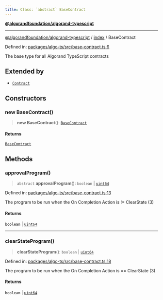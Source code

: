 ```yaml
---
title: Class: `abstract` BaseContract
---
```


[**@algorandfoundation/algorand-typescript**](../../README)

***

[@algorandfoundation/algorand-typescript](../../README) / [index](../README) / BaseContract



Defined in: [packages/algo-ts/src/base-contract.ts:9](https://github.com/algorandfoundation/puya-ts/blob/main/packages/algo-ts/src/base-contract.ts#L9)

The base type for all Algorand TypeScript contracts

## Extended by

- [`Contract`](../../arc4/classes/Contract)

## Constructors

### new BaseContract()

> **new BaseContract**(): [`BaseContract`](BaseContract)

#### Returns

[`BaseContract`](BaseContract)

## Methods

### approvalProgram()

> `abstract` **approvalProgram**(): `boolean` \| [`uint64`](../type-aliases/uint64)

Defined in: [packages/algo-ts/src/base-contract.ts:13](https://github.com/algorandfoundation/puya-ts/blob/main/packages/algo-ts/src/base-contract.ts#L13)

The program to be run when the On Completion Action is != ClearState (3)

#### Returns

`boolean` \| [`uint64`](../type-aliases/uint64)

***

### clearStateProgram()

> **clearStateProgram**(): `boolean` \| [`uint64`](../type-aliases/uint64)

Defined in: [packages/algo-ts/src/base-contract.ts:18](https://github.com/algorandfoundation/puya-ts/blob/main/packages/algo-ts/src/base-contract.ts#L18)

The program to be run when the On Completion Action is == ClearState (3)

#### Returns

`boolean` \| [`uint64`](../type-aliases/uint64)